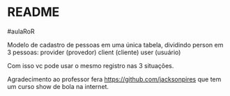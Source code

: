 # README
#aulaRoR

Modelo de cadastro de pessoas em uma única tabela, dividindo person em 3 pessoas:
provider (provedor)
client (cliente)
user (usuário)

Com isso vc pode usar o mesmo registro nas 3 situações.

Agradecimento ao professor fera https://github.com/jacksonpires que tem um curso show de bola na internet.

